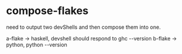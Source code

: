 # compose-flakes

need to output two devShells and then compose them into one.

a-flake -> haskell, devshell should respond to ghc --version
b-flake -> python, python --version


